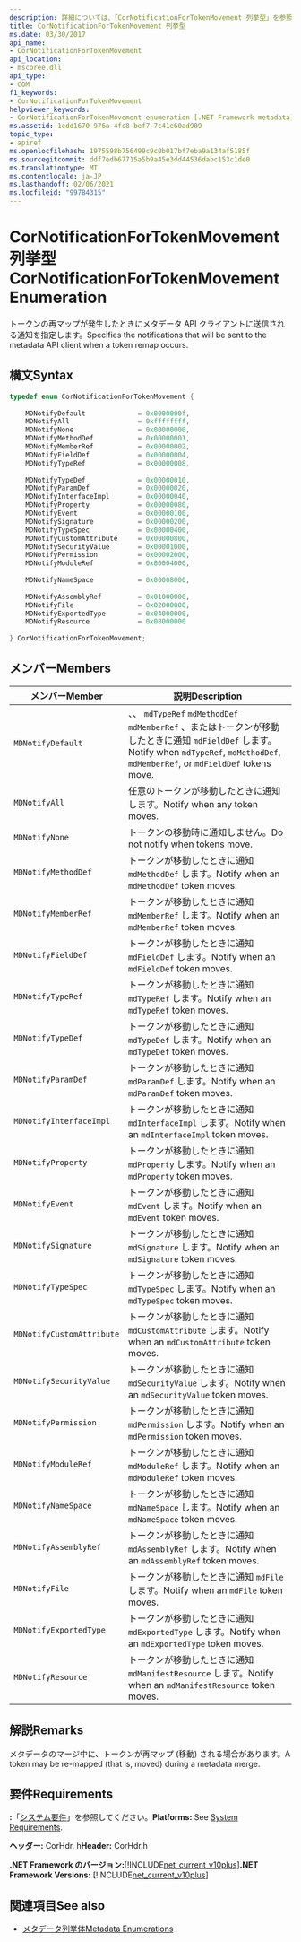 ```yaml
---
description: 詳細については、「CorNotificationForTokenMovement 列挙型」を参照してください。
title: CorNotificationForTokenMovement 列挙型
ms.date: 03/30/2017
api_name:
- CorNotificationForTokenMovement
api_location:
- mscoree.dll
api_type:
- COM
f1_keywords:
- CorNotificationForTokenMovement
helpviewer_keywords:
- CorNotificationForTokenMovement enumeration [.NET Framework metadata]
ms.assetid: 1edd1670-976a-4fc8-bef7-7c41e60ad989
topic_type:
- apiref
ms.openlocfilehash: 1975598b756499c9c0b017bf7eba9a134af5185f
ms.sourcegitcommit: ddf7edb67715a5b9a45e3dd44536dabc153c1de0
ms.translationtype: MT
ms.contentlocale: ja-JP
ms.lasthandoff: 02/06/2021
ms.locfileid: "99784315"
---
```

# <a name="cornotificationfortokenmovement-enumeration"></a><span data-ttu-id="58667-103">CorNotificationForTokenMovement 列挙型</span><span class="sxs-lookup"><span data-stu-id="58667-103">CorNotificationForTokenMovement Enumeration</span></span>

<span data-ttu-id="58667-104">トークンの再マップが発生したときにメタデータ API クライアントに送信される通知を指定します。</span><span class="sxs-lookup"><span data-stu-id="58667-104">Specifies the notifications that will be sent to the metadata API client when a token remap occurs.</span></span>  
  
## <a name="syntax"></a><span data-ttu-id="58667-105">構文</span><span class="sxs-lookup"><span data-stu-id="58667-105">Syntax</span></span>  
  
```cpp  
typedef enum CorNotificationForTokenMovement {  
  
    MDNotifyDefault             = 0x0000000f,  
    MDNotifyAll                 = 0xffffffff,  
    MDNotifyNone                = 0x00000000,  
    MDNotifyMethodDef           = 0x00000001,  
    MDNotifyMemberRef           = 0x00000002,  
    MDNotifyFieldDef            = 0x00000004,  
    MDNotifyTypeRef             = 0x00000008,  
  
    MDNotifyTypeDef             = 0x00000010,  
    MDNotifyParamDef            = 0x00000020,  
    MDNotifyInterfaceImpl       = 0x00000040,  
    MDNotifyProperty            = 0x00000080,  
    MDNotifyEvent               = 0x00000100,  
    MDNotifySignature           = 0x00000200,  
    MDNotifyTypeSpec            = 0x00000400,  
    MDNotifyCustomAttribute     = 0x00000800,  
    MDNotifySecurityValue       = 0x00001000,  
    MDNotifyPermission          = 0x00002000,  
    MDNotifyModuleRef           = 0x00004000,  
  
    MDNotifyNameSpace           = 0x00008000,  
  
    MDNotifyAssemblyRef         = 0x01000000,  
    MDNotifyFile                = 0x02000000,  
    MDNotifyExportedType        = 0x04000000,  
    MDNotifyResource            = 0x08000000  
  
} CorNotificationForTokenMovement;  
```  
  
## <a name="members"></a><span data-ttu-id="58667-106">メンバー</span><span class="sxs-lookup"><span data-stu-id="58667-106">Members</span></span>  
  
|<span data-ttu-id="58667-107">メンバー</span><span class="sxs-lookup"><span data-stu-id="58667-107">Member</span></span>|<span data-ttu-id="58667-108">説明</span><span class="sxs-lookup"><span data-stu-id="58667-108">Description</span></span>|  
|------------|-----------------|  
|`MDNotifyDefault`|<span data-ttu-id="58667-109">、、 `mdTypeRef` `mdMethodDef` `mdMemberRef` 、またはトークンが移動したときに通知 `mdFieldDef` します。</span><span class="sxs-lookup"><span data-stu-id="58667-109">Notify when `mdTypeRef`, `mdMethodDef`, `mdMemberRef`, or `mdFieldDef` tokens move.</span></span>|  
|`MDNotifyAll`|<span data-ttu-id="58667-110">任意のトークンが移動したときに通知します。</span><span class="sxs-lookup"><span data-stu-id="58667-110">Notify when any token moves.</span></span>|  
|`MDNotifyNone`|<span data-ttu-id="58667-111">トークンの移動時に通知しません。</span><span class="sxs-lookup"><span data-stu-id="58667-111">Do not notify when tokens move.</span></span>|  
|`MDNotifyMethodDef`|<span data-ttu-id="58667-112">トークンが移動したときに通知 `mdMethodDef` します。</span><span class="sxs-lookup"><span data-stu-id="58667-112">Notify when an `mdMethodDef` token moves.</span></span>|  
|`MDNotifyMemberRef`|<span data-ttu-id="58667-113">トークンが移動したときに通知 `mdMemberRef` します。</span><span class="sxs-lookup"><span data-stu-id="58667-113">Notify when an `mdMemberRef` token moves.</span></span>|  
|`MDNotifyFieldDef`|<span data-ttu-id="58667-114">トークンが移動したときに通知 `mdFieldDef` します。</span><span class="sxs-lookup"><span data-stu-id="58667-114">Notify when an `mdFieldDef` token moves.</span></span>|  
|`MDNotifyTypeRef`|<span data-ttu-id="58667-115">トークンが移動したときに通知 `mdTypeRef` します。</span><span class="sxs-lookup"><span data-stu-id="58667-115">Notify when an `mdTypeRef` token moves.</span></span>|  
|`MDNotifyTypeDef`|<span data-ttu-id="58667-116">トークンが移動したときに通知 `mdTypeDef` します。</span><span class="sxs-lookup"><span data-stu-id="58667-116">Notify when an `mdTypeDef` token moves.</span></span>|  
|`MDNotifyParamDef`|<span data-ttu-id="58667-117">トークンが移動したときに通知 `mdParamDef` します。</span><span class="sxs-lookup"><span data-stu-id="58667-117">Notify when an `mdParamDef` token moves.</span></span>|  
|`MDNotifyInterfaceImpl`|<span data-ttu-id="58667-118">トークンが移動したときに通知 `mdInterfaceImpl` します。</span><span class="sxs-lookup"><span data-stu-id="58667-118">Notify when an `mdInterfaceImpl` token moves.</span></span>|  
|`MDNotifyProperty`|<span data-ttu-id="58667-119">トークンが移動したときに通知 `mdProperty` します。</span><span class="sxs-lookup"><span data-stu-id="58667-119">Notify when an `mdProperty` token moves.</span></span>|  
|`MDNotifyEvent`|<span data-ttu-id="58667-120">トークンが移動したときに通知 `mdEvent` します。</span><span class="sxs-lookup"><span data-stu-id="58667-120">Notify when an `mdEvent` token moves.</span></span>|  
|`MDNotifySignature`|<span data-ttu-id="58667-121">トークンが移動したときに通知 `mdSignature` します。</span><span class="sxs-lookup"><span data-stu-id="58667-121">Notify when an `mdSignature` token moves.</span></span>|  
|`MDNotifyTypeSpec`|<span data-ttu-id="58667-122">トークンが移動したときに通知 `mdTypeSpec` します。</span><span class="sxs-lookup"><span data-stu-id="58667-122">Notify when an `mdTypeSpec` token moves.</span></span>|  
|`MDNotifyCustomAttribute`|<span data-ttu-id="58667-123">トークンが移動したときに通知 `mdCustomAttribute` します。</span><span class="sxs-lookup"><span data-stu-id="58667-123">Notify when an `mdCustomAttribute` token moves.</span></span>|  
|`MDNotifySecurityValue`|<span data-ttu-id="58667-124">トークンが移動したときに通知 `mdSecurityValue` します。</span><span class="sxs-lookup"><span data-stu-id="58667-124">Notify when an `mdSecurityValue` token moves.</span></span>|  
|`MDNotifyPermission`|<span data-ttu-id="58667-125">トークンが移動したときに通知 `mdPermission` します。</span><span class="sxs-lookup"><span data-stu-id="58667-125">Notify when an `mdPermission` token moves.</span></span>|  
|`MDNotifyModuleRef`|<span data-ttu-id="58667-126">トークンが移動したときに通知 `mdModuleRef` します。</span><span class="sxs-lookup"><span data-stu-id="58667-126">Notify when an `mdModuleRef` token moves.</span></span>|  
|`MDNotifyNameSpace`|<span data-ttu-id="58667-127">トークンが移動したときに通知 `mdNameSpace` します。</span><span class="sxs-lookup"><span data-stu-id="58667-127">Notify when an `mdNameSpace` token moves.</span></span>|  
|`MDNotifyAssemblyRef`|<span data-ttu-id="58667-128">トークンが移動したときに通知 `mdAssemblyRef` します。</span><span class="sxs-lookup"><span data-stu-id="58667-128">Notify when an `mdAssemblyRef` token moves.</span></span>|  
|`MDNotifyFile`|<span data-ttu-id="58667-129">トークンが移動したときに通知 `mdFile` します。</span><span class="sxs-lookup"><span data-stu-id="58667-129">Notify when an `mdFile` token moves.</span></span>|  
|`MDNotifyExportedType`|<span data-ttu-id="58667-130">トークンが移動したときに通知 `mdExportedType` します。</span><span class="sxs-lookup"><span data-stu-id="58667-130">Notify when an `mdExportedType` token moves.</span></span>|  
|`MDNotifyResource`|<span data-ttu-id="58667-131">トークンが移動したときに通知 `mdManifestResource` します。</span><span class="sxs-lookup"><span data-stu-id="58667-131">Notify when an `mdManifestResource` token moves.</span></span>|  
  
## <a name="remarks"></a><span data-ttu-id="58667-132">解説</span><span class="sxs-lookup"><span data-stu-id="58667-132">Remarks</span></span>  

 <span data-ttu-id="58667-133">メタデータのマージ中に、トークンが再マップ (移動) される場合があります。</span><span class="sxs-lookup"><span data-stu-id="58667-133">A token may be re-mapped (that is, moved) during a metadata merge.</span></span>  
  
## <a name="requirements"></a><span data-ttu-id="58667-134">要件</span><span class="sxs-lookup"><span data-stu-id="58667-134">Requirements</span></span>  

 <span data-ttu-id="58667-135">**:**「[システム要件](../../get-started/system-requirements.md)」を参照してください。</span><span class="sxs-lookup"><span data-stu-id="58667-135">**Platforms:** See [System Requirements](../../get-started/system-requirements.md).</span></span>  
  
 <span data-ttu-id="58667-136">**ヘッダー:** CorHdr. h</span><span class="sxs-lookup"><span data-stu-id="58667-136">**Header:** CorHdr.h</span></span>  
  
 <span data-ttu-id="58667-137">**.NET Framework のバージョン:**[!INCLUDE[net_current_v10plus](../../../../includes/net-current-v10plus-md.md)]</span><span class="sxs-lookup"><span data-stu-id="58667-137">**.NET Framework Versions:** [!INCLUDE[net_current_v10plus](../../../../includes/net-current-v10plus-md.md)]</span></span>  
  
## <a name="see-also"></a><span data-ttu-id="58667-138">関連項目</span><span class="sxs-lookup"><span data-stu-id="58667-138">See also</span></span>

- [<span data-ttu-id="58667-139">メタデータ列挙体</span><span class="sxs-lookup"><span data-stu-id="58667-139">Metadata Enumerations</span></span>](metadata-enumerations.md)
